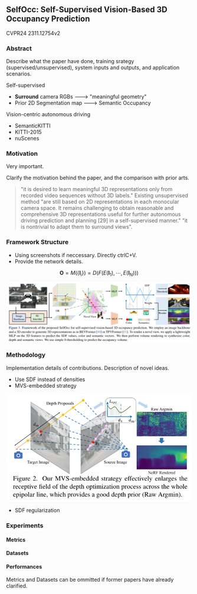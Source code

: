 ## SelfOcc: Self-Supervised Vision-Based 3D Occupancy Prediction

CVPR24 2311.12754v2

### Abstract

Describe what the paper have done, training srategy (supervised/unsupervised), system inputs and outputs, and application scenarios. 

Self-supervised

- **Surround** camera RGBs ---> "meaningful geometry"
- Prior 2D Segmentation map ---> Semantic Occupancy

Vision-centric autonomous driving

- SemanticKITTI
- KITTI-2015
- nuScenes

### Motivation

Very important. 

Clarify the motivation behind the paper, and the comparison with prior arts.

> "it is desired to learn meaningful 3D representations only from recorded video sequences without 3D labels."
> Existing unsupervised method "are still based on 2D representations in each monocular camera space. It remains challenging to obtain reasonable and comprehensive 3D representations useful for further autonomous driving prediction and planning \[29\] in a self-supervised manner." "it is nontrivial to adapt them to surround views".

### Framework Structure

- Using screenshots if neccessary. Directly ctrlC+V. 
- Provide the network details. 

$$
\boldsymbol{O} = M(\left\{ \boldsymbol{I}_{i} \right\}) = D(F(E(\boldsymbol{I}_{1}), \cdots, E(\boldsymbol{I}_{N})))
$$

![](images/selfocc-1.png)

### Methodology

Implementation details of contributions. Description of novel ideas. 

- Use SDF instead of densities
- MVS-embedded strategy

![](images/selfocc-2.png)

- SDF regularization

### Experiments

#### Metrics

#### Datasets

#### Performances

Metrics and Datasets can be ommitted if former papers have already clarified. 
